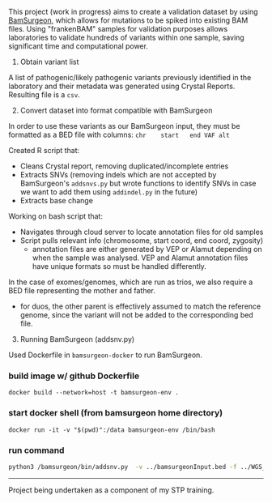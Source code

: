 This project (work in progress) aims to create a validation dataset by using [BamSurgeon](https://github.com/adamewing/bamsurgeon), which allows for mutations to be spiked into existing BAM files. Using "frankenBAM" samples for validation purposes allows laboratories to validate hundreds of variants within one sample, saving significant time and computational power. 

1. Obtain variant list

A list of pathogenic/likely pathogenic variants previously identified in the laboratory and their metadata was generated using Crystal Reports. Resulting file is a `csv`.

2. Convert dataset into format compatible with BamSurgeon

In order to use these variants as our BamSurgeon input, they must be formatted as a BED file with columns: 
`chr    start   end VAF alt`

Created R script that:
- Cleans Crystal report, removing duplicated/incomplete entries
- Extracts SNVs (removing indels which are not accepted by BamSurgeon's `addsnvs.py` but wrote functions to identify SNVs in case we want to add them using `addindel.py` in the future)
- Extracts base change

Working on bash script that:
- Navigates through cloud server to locate annotation files for old samples
- Script pulls relevant info (chromosome, start coord, end coord, zygosity)
    - annotation files are either generated by VEP or Alamut depending on when the sample was analysed. VEP and Alamut annotation files have unique formats so must be handled differently. 

In the case of exomes/genomes, which are run as trios, we also require a BED file representing the mother and father. 
- for duos, the other parent is effectively assumed to match the reference genome, since the variant will not be added to the corresponding bed file. 


3. Running BamSurgeon (addsnv.py)

Used Dockerfile in `bamsurgeon-docker` to run BamSurgeon. 

### build image w/ github Dockerfile

`docker build --network=host -t bamsurgeon-env .`

### start docker shell (from bamsurgeon home directory)

`docker run -it -v "$(pwd)":/data bamsurgeon-env /bin/bash`

### run command

```bash
python3 /bamsurgeon/bin/addsnv.py  -v ../bamsurgeonInput.bed -f ../WGS_EX2500218_22CFV7LT4.bam --aligner mem --picardjar /picard.jar -p 8 -o output.bam -r ../genome/GCA_000001405.15_GRCh38_no_alt_analysis_set_plus_hs38d1_maskedGRC_exclusions_v2_no_chr.fasta
```

---

Project being undertaken as a component of my STP training. 